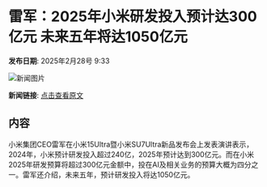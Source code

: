 # 雷军：2025年小米研发投入预计达300亿元 未来五年将达1050亿元

**发布日期**: 2025年2月28号 9:33

![新闻图片](https://upload.chinaz.com/2025/0228/6387633199892388902779616.png)

**新闻链接**: [点击查看原文](https://www.aibase.com/zh/news/15818)

## 内容

小米集团CEO雷军在小米15Ultra暨小米SU7Ultra新品发布会上发表演讲表示，2024年，小米预计研发投入超过240亿，2025年预计达到300亿元。而在小米2025年研发预算将超过300亿元金额中，投在AI及相关业务的预算大概为四分之一。雷军还介绍，未来五年，预计研发投入将达1050亿元。
